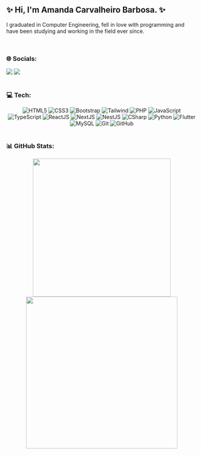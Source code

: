 <h2> ✨  Hi, I'm Amanda Carvalheiro Barbosa. ✨ </h2>
<p> I graduated in Computer Engineering, fell in love with programming and have been 
    studying and working in the field ever since. </p>

<br>
<h3 align="left"> 🌐 Socials: </h3>
<div align="left">
  <a href="https://www.instagram.com/amandacarvalheirobarbosa/" target="_blank"><img src="https://img.shields.io/badge/-Instagram-%23E4405F?style=for-the-badge&logo=instagram&logoColor=white" target="_blank"></a>
  <a href="https://www.linkedin.com/in/amanda-carvalheiro-barbosa-a2060910a/" target="_blank"><img src="https://img.shields.io/badge/-LinkedIn-%230077B5?style=for-the-badge&logo=linkedin&logoColor=white" target="_blank"></a> 
</div>

<br>
<h3 align="left"> 💻 Tech: </h3>
<!-- https://home.aveek.io/GitHub-Profile-Badges/ -->
<div align="center">
  <img src="https://img.shields.io/badge/html5-%23E34F26.svg?style=for-the-badge&logo=html5&logoColor=white" alt="HTML5"/>
  <img src="https://img.shields.io/badge/css3-%231572B6.svg?style=for-the-badge&logo=css3&logoColor=white" alt="CSS3"/>
  <img src="https://img.shields.io/badge/Bootstrap-7952B3.svg?style=for-the-badge&logo=Bootstrap&logoColor=white" alt="Bootstrap"/>
  <img src="https://img.shields.io/badge/Tailwind%20CSS-06B6D4.svg?style=for-the-badge&logo=Tailwind-CSS&logoColor=white" alt="Tailwind"/>
  <img src="https://img.shields.io/badge/PHP-777BB4.svg?style=for-the-badge&logo=PHP&logoColor=white" alt="PHP"/>
  <img src="https://img.shields.io/badge/javascript-%23323330.svg?style=for-the-badge&logo=javascript&logoColor=%23F7DF1E" alt="JavaScript"/>
  <img src="https://img.shields.io/badge/typescript-%23007ACC.svg?style=for-the-badge&logo=typescript&logoColor=white" alt="TypeScript"/>
  <img src="https://img.shields.io/badge/react-%2320232a.svg?style=for-the-badge&logo=react&logoColor=%2361DAFB" alt="ReactJS"/>
  <img src="https://img.shields.io/badge/Next-black?style=for-the-badge&logo=next.js&logoColor=white" alt="NextJS"/>
  <img src="https://img.shields.io/badge/NestJS-E0234E.svg?style=for-the-badge&logo=NestJS&logoColor=white" alt="NestJS"/>
  <img src="https://img.shields.io/badge/C%20Sharp-239120.svg?style=for-the-badge&logo=C-Sharp&logoColor=white" alt="CSharp"/>
  <img src="https://img.shields.io/badge/Python-3776AB.svg?style=for-the-badge&logo=Python&logoColor=white" alt="Python"/>
  <img src="https://img.shields.io/badge/Flutter-02569B.svg?style=for-the-badge&logo=Flutter&logoColor=white" alt="Flutter"/>
  <img src="https://img.shields.io/badge/MySQL-4479A1.svg?style=for-the-badge&logo=MySQL&logoColor=white" alt="MySQL"/>
  <img src="https://img.shields.io/badge/Git-F05032.svg?style=for-the-badge&logo=Git&logoColor=white" alt="Git"/>
  <img src="https://img.shields.io/badge/GitHub-181717.svg?style=for-the-badge&logo=GitHub&logoColor=white" alt="GitHub"/>
</div>

<br>
<h3 align="left"> 📊 GitHub Stats: </h3>
<div align="center">
  <img src="https://github-readme-stats-wheat-two-53.vercel.app/api?username=amandacarvalheirobarbosa&theme=neon&hide_border=false&include_all_commits=false&count_private=false"  width="364px" />
  <img src="https://github-readme-streak-stats.herokuapp.com/?user=amandacarvalheirobarbosa&theme=neon&hide_border=false"  width="400px" />
</div>

<br>
<!-- ![Snake animation](https://github.com/amandacarvalheirobarbosa/amandacarvalheirobarbosa/blob/output/github-contribution-grid-snake.svg) -->

